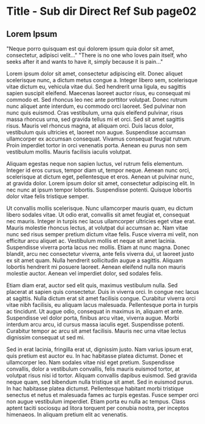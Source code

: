 # Title - Sub dir Direct Ref Sub page02 #

## Lorem Ipsum ##

"Neque porro quisquam est qui dolorem ipsum quia dolor sit amet, consectetur, adipisci velit..."
"There is no one who loves pain itself, who seeks after it and wants to have it, simply because it is pain..."

Lorem ipsum dolor sit amet, consectetur adipiscing elit. Donec aliquet scelerisque nunc, a dictum metus congue a. Integer libero sem, scelerisque vitae dictum eu, vehicula vitae dui. Sed hendrerit urna ligula, eu sagittis sapien suscipit eleifend. Maecenas laoreet auctor risus, eu consequat mi commodo et. Sed rhoncus leo nec ante porttitor volutpat. Donec rutrum nunc aliquet ante interdum, eu commodo orci laoreet. Sed pulvinar non nunc quis euismod. Cras vestibulum, urna quis eleifend pulvinar, risus massa rhoncus urna, sed gravida tellus mi et orci. Sed sit amet sagittis risus. Mauris vel rhoncus magna, at aliquam orci. Duis lacus dolor, vestibulum quis ultricies et, laoreet non augue. Suspendisse accumsan ullamcorper ex accumsan consequat. Vivamus consequat feugiat rutrum. Proin imperdiet tortor in orci venenatis porta. Aenean eu purus non sem vestibulum mollis. Mauris facilisis iaculis volutpat.

Aliquam egestas neque non sapien luctus, vel rutrum felis elementum. Integer id eros cursus, tempor diam ut, tempor neque. Aenean nunc orci, scelerisque at dictum eget, pellentesque et eros. Aenean ut pulvinar nunc, at gravida dolor. Lorem ipsum dolor sit amet, consectetur adipiscing elit. In nec nunc at ipsum tempor lobortis. Suspendisse potenti. Quisque lobortis dolor vitae felis tristique semper.

Ut convallis mollis scelerisque. Nunc ullamcorper mauris quam, eu dictum libero sodales vitae. Ut odio erat, convallis sit amet feugiat et, consequat nec mauris. Integer in turpis nec lacus ullamcorper ultricies eget vitae erat. Mauris molestie rhoncus lectus, at volutpat dui accumsan ac. Nam vitae nunc sed risus semper pretium dictum vitae felis. Fusce viverra mi velit, non efficitur arcu aliquet ac. Vestibulum mollis et neque sit amet lacinia. Suspendisse viverra porta lacus nec mollis. Etiam at nunc magna. Donec blandit, arcu nec consectetur viverra, ante felis viverra dui, ut laoreet justo ex sit amet quam. Nulla hendrerit sollicitudin augue a sagittis. Aliquam lobortis hendrerit mi posuere laoreet. Aenean eleifend nulla non mauris molestie auctor. Aenean vel imperdiet dolor, sed sodales felis.

Etiam diam erat, auctor sed elit quis, maximus vestibulum nulla. Sed placerat at sapien quis consectetur. Duis in viverra orci. In congue nec lacus at sagittis. Nulla dictum erat sit amet facilisis congue. Curabitur viverra orci vitae nibh facilisis, eu aliquam lacus malesuada. Pellentesque porta in turpis ac tincidunt. Ut augue odio, consequat in maximus in, aliquam et ante. Suspendisse vel dolor porta, finibus arcu vitae, viverra augue. Morbi interdum arcu arcu, id cursus massa iaculis eget. Suspendisse potenti. Curabitur tempor ac arcu sit amet facilisis. Mauris nec urna vitae lectus dignissim consequat ut sed mi.

Sed in erat lacinia, fringilla erat ut, dignissim justo. Nam varius ipsum erat, quis pretium est auctor eu. In hac habitasse platea dictumst. Donec et ullamcorper leo. Nam sodales vitae nisl eget pretium. Suspendisse convallis, dolor a vestibulum convallis, felis mauris euismod tortor, at volutpat risus nisi id tortor. Aliquam convallis dapibus euismod. Sed gravida neque quam, sed bibendum nulla tristique sit amet. Sed in euismod purus. In hac habitasse platea dictumst. Pellentesque habitant morbi tristique senectus et netus et malesuada fames ac turpis egestas. Fusce semper orci non augue vestibulum imperdiet. Etiam porta eu nulla ac tempus. Class aptent taciti sociosqu ad litora torquent per conubia nostra, per inceptos himenaeos. In aliquam pretium elit ac venenatis.
